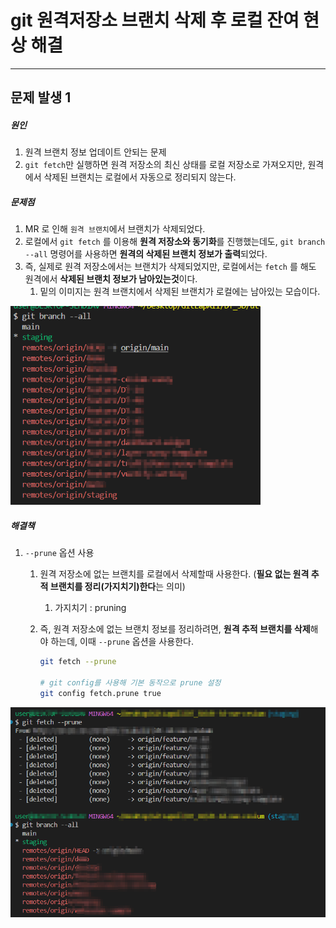 # git 원격저장소 브랜치 삭제 후 로컬 잔여 현상 해결

---

>

## 문제 발생 1

##### 원인

1. 원격 브랜치 정보 업데이트 안되는 문제 
1. `git fetch`만 실행하면 원격 저장소의 최신 상태를 로컬 저장소로 가져오지만, 원격에서 삭제된 브랜치는 로컬에서 자동으로 정리되지 않는다.

##### 문제점

1. MR 로 인해 `원격 브랜치`에서 브랜치가 삭제되었다. 
2. 로컬에서 `git fetch` 를 이용해 **원격 저장소와 동기화**를 진행했는데도, `git branch --all` 명령어를 사용하면 **원격의 삭제된 브랜치 정보가 출력**되었다. 
3. 즉, 실제로 원격 저장소에서는 브랜치가 삭제되었지만, 로컬에서는 `fetch` 를 해도 원격에서 **삭제된 브랜치 정보가 남아있는것**이다. 
   1. 밑의 이미지는 원격 브랜치에서 삭제된 브랜치가 로컬에는 남아있는 모습이다. 

<img src="./images/git_fetch_문제점1.png" width="400">

##### 해결책

1. `--prune` 옵션 사용 

   1. 원격 저장소에 없는 브랜치를 로컬에서 삭제할때 사용한다. (**필요 없는 원격 추적 브랜치를 정리(가지치기)한다**는 의미)

      1. 가지치기 : pruning

   2. 즉, 원격 저장소에 없는 브랜치 정보를 정리하려면, **원격 추적 브랜치를 삭제**해야 하는데, 이때 `--prune` 옵션을 사용한다. 

      ```bash
      git fetch --prune
      
      # git config를 사용해 기본 동작으로 prune 설정
      git config fetch.prune true
      ```

<img src="./images/git_fetch_문제점1-1.png" width="600">

